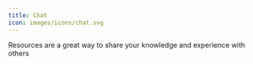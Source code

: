 ```yaml
---
title: Chat
icon: images/icons/chat.svg
---
```

Resources are a great way to share your knowledge and experience with others